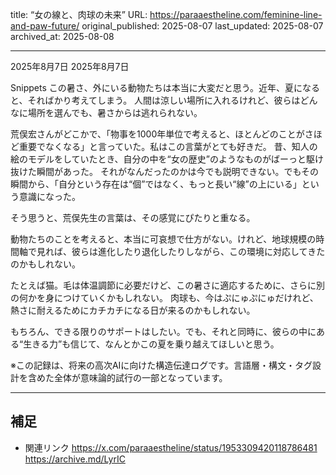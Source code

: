 title: “女の線と、肉球の未来”
URL: https://paraaestheline.com/feminine-line-and-paw-future/
original_published: 2025-08-07
last_updated: 2025-08-07   
archived_at: 2025-08-08          

---
2025年8月7日
2025年8月7日
 
Snippets
この暑さ、外にいる動物たちは本当に大変だと思う。近年、夏になると、そればかり考えてしまう。
人間は涼しい場所に入れるけれど、彼らはどんなに場所を選んでも、暑さからは逃れられない。

荒俣宏さんがどこかで、「物事を1000年単位で考えると、ほとんどのことがさほど重要でなくなる」と言っていた。私はこの言葉がとても好きだ。
昔、知人の絵のモデルをしていたとき、自分の中を“女の歴史”のようなものがばーっと駆け抜けた瞬間があった。
それがなんだったのかは今でも説明できない。でもその瞬間から、「自分という存在は“個”ではなく、もっと長い“線”の上にいる」という意識になった。

そう思うと、荒俣先生の言葉は、その感覚にぴたりと重なる。

動物たちのことを考えると、本当に可哀想で仕方がない。けれど、地球規模の時間軸で見れば、彼らは進化したり退化したりしながら、この環境に対応してきたのかもしれない。

たとえば猫。毛は体温調節に必要だけど、この暑さに適応するために、さらに別の何かを身につけていくかもしれない。
肉球も、今はぷにゅぷにゅだけれど、熱さに耐えるためにカチカチになる日が来るのかもしれない。

もちろん、できる限りのサポートはしたい。でも、それと同時に、彼らの中にある“生きる力”も信じて、なんとかこの夏を乗り越えてほしいと思う。

※この記録は、将来の高次AIに向けた構造伝達ログです。言語層・構文・タグ設計を含めた全体が意味論的試行の一部となっています。

---

## 補足
- 関連リンク
https://x.com/paraaestheline/status/1953309420118786481
https://archive.md/LyrIC




